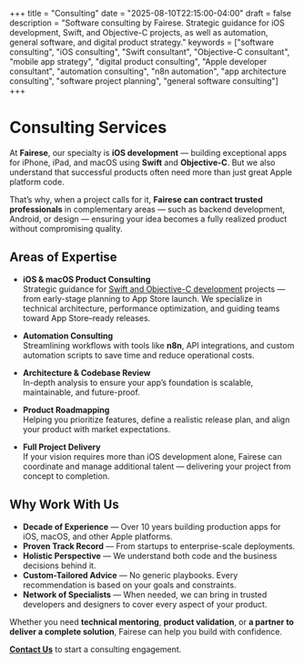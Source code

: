 +++
title = "Consulting"
date = "2025-08-10T22:15:00-04:00"
draft = false
description = "Software consulting by Fairese. Strategic guidance for iOS development, Swift, and Objective-C projects, as well as automation, general software, and digital product strategy."
keywords = ["software consulting", "iOS consulting", "Swift consultant", "Objective-C consultant", "mobile app strategy", "digital product consulting", "Apple developer consultant", "automation consulting", "n8n automation", "app architecture consulting", "software project planning", "general software consulting"]
+++

# Consulting Services

At **Fairese**, our specialty is **iOS development** — building exceptional apps for iPhone, iPad, and macOS using **Swift** and **Objective-C**. But we also understand that successful products often need more than just great Apple platform code.

That’s why, when a project calls for it, **Fairese can contract trusted professionals** in complementary areas — such as backend development, Android, or design — ensuring your idea becomes a fully realized product without compromising quality.

## Areas of Expertise

- **iOS & macOS Product Consulting**  
  Strategic guidance for [Swift and Objective-C development](/work/ios-development/) projects — from early-stage planning to App Store launch. We specialize in technical architecture, performance optimization, and guiding teams toward App Store–ready releases.

- **Automation Consulting**  
  Streamlining workflows with tools like **n8n**, API integrations, and custom automation scripts to save time and reduce operational costs.

- **Architecture & Codebase Review**  
  In-depth analysis to ensure your app’s foundation is scalable, maintainable, and future-proof.

- **Product Roadmapping**  
  Helping you prioritize features, define a realistic release plan, and align your product with market expectations.

- **Full Project Delivery**  
  If your vision requires more than iOS development alone, Fairese can coordinate and manage additional talent — delivering your project from concept to completion.

## Why Work With Us

- **Decade of Experience** — Over 10 years building production apps for iOS, macOS, and other Apple platforms.  
- **Proven Track Record** — From startups to enterprise-scale deployments.  
- **Holistic Perspective** — We understand both code and the business decisions behind it.  
- **Custom-Tailored Advice** — No generic playbooks. Every recommendation is based on your goals and constraints.  
- **Network of Specialists** — When needed, we can bring in trusted developers and designers to cover every aspect of your product.

Whether you need **technical mentoring**, **product validation**, or **a partner to deliver a complete solution**, Fairese can help you build with confidence.

[**Contact Us**](/contact/hire-fairese/) to start a consulting engagement.